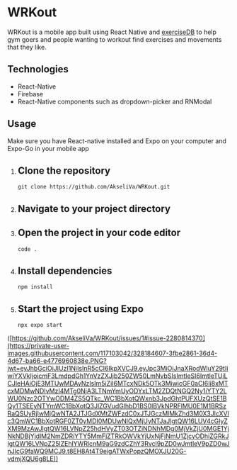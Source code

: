# WRKout

WRKout is a mobile app built using React Native and [exerciseDB](https://rapidapi.com/justin-WFnsXH_t6/api/exercisedb/)
 to help gym goers and people wanting to workout find exercises and movements that they like.

## Technologies

- React-Native
- Firebase
- React-Native components such as dropdown-picker and RNModal

## Usage
Make sure you have React-native installed and Expo on your computer and Expo-Go in your mobile app

1. Clone the repository
   ---
   `git clone https://github.com/AkseliVa/WRKout.git`

2. Navigate to your project directory 
   ---

3. Open the project in your code editor
   ---
   `code .`

4. Install dependencies
   ---
   `npm install`

5. Start the project using Expo
   ---
   `npx expo start`

([https://github.com/AkseliVa/WRKout/issues/1#issue-2280814370](https://private-user-images.githubusercontent.com/117103042/328184607-3fbe2861-36d4-4d67-ba66-e4776960838e.PNG?jwt=eyJhbGciOiJIUzI1NiIsInR5cCI6IkpXVCJ9.eyJpc3MiOiJnaXRodWIuY29tIiwiYXVkIjoicmF3LmdpdGh1YnVzZXJjb250ZW50LmNvbSIsImtleSI6ImtleTUiLCJleHAiOjE3MTUwMDAyNzIsIm5iZiI6MTcxNDk5OTk3MiwicGF0aCI6Ii8xMTcxMDMwNDIvMzI4MTg0NjA3LTNmYmUyODYxLTM2ZDQtNGQ2Ny1iYTY2LWU0Nzc2OTYwODM4ZS5QTkc_WC1BbXotQWxnb3JpdGhtPUFXUzQtSE1BQy1TSEEyNTYmWC1BbXotQ3JlZGVudGlhbD1BS0lBVkNPRFlMU0E1M1BRSzRaQSUyRjIwMjQwNTA2JTJGdXMtZWFzdC0xJTJGczMlMkZhd3M0X3JlcXVlc3QmWC1BbXotRGF0ZT0yMDI0MDUwNlQxMjUyNTJaJlgtQW16LUV4cGlyZXM9MzAwJlgtQW16LVNpZ25hdHVyZT03OTZiNDNhMDg0MjVkZjU0MGE1YjNkNDBjYjdlM2NmZDRiYTY5MmFjZTRkOWVkYjUxNjFjNmU1ZjcyODhiZGRkJlgtQW16LVNpZ25lZEhlYWRlcnM9aG9zdCZhY3Rvcl9pZD0wJmtleV9pZD0wJnJlcG9faWQ9MCJ9.t8EH8At4T9eigATWxPopzQMOXJU20G-vdmjXQU6g8LE))
